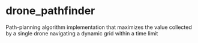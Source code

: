 # drone_pathfinder
Path-planning algorithm implementation that maximizes the value collected by a single drone navigating a dynamic grid within a time limit
